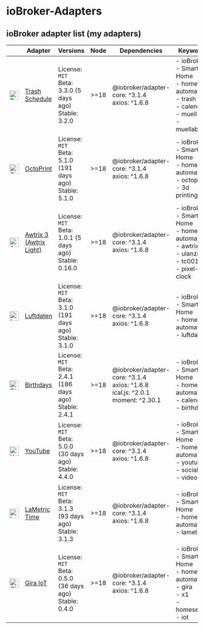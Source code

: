 # ioBroker-Adapters

## ioBroker adapter list (my adapters)

| | Adapter | Versions | Node | Dependencies | Keywords | Issues | Files |
|-|---------|----------|------|--------------|----------|--------|-------|
| <img src="https://raw.githubusercontent.com/klein0r/ioBroker.trashschedule/master/admin/trashschedule.png" alt="Trash Schedule" width="25" /> | [Trash Schedule](https://github.com/klein0r/ioBroker.trashschedule) | License: `MIT`<br/>Beta: 3.3.0 (5 days ago)<br/>Stable: 3.2.0 | &gt;&#x3D;18 | @iobroker/adapter-core: ^3.1.4<br/>axios: ^1.6.8 | - ioBroker<br/>- Smart Home<br/>- home automation<br/>- trash<br/>- calendar<br/>- muell<br/>- muellabfuhr | 6 | Funding `yes`<br/>Bug-Report `v0.1`<br/>Workflow: `v0.5` |
| <img src="https://raw.githubusercontent.com/klein0r/ioBroker.octoprint/master/admin/octoprint.png" alt="OctoPrint" width="25" /> | [OctoPrint](https://github.com/klein0r/ioBroker.octoprint) | License: `MIT`<br/>Beta: 5.1.0 (191 days ago)<br/>Stable: 5.1.0 | &gt;&#x3D;18 | @iobroker/adapter-core: ^3.1.4<br/>axios: ^1.6.8 | - ioBroker<br/>- Smart Home<br/>- home automation<br/>- octoprint<br/>- 3d printing | 6 | Funding `yes`<br/>Bug-Report `v0.1`<br/>Workflow: `v0.5` |
| <img src="https://raw.githubusercontent.com/klein0r/ioBroker.awtrix-light/master/admin/awtrix-light.png" alt="Awtrix 3 (Awtrix Light)" width="25" /> | [Awtrix 3 (Awtrix Light)](https://github.com/klein0r/ioBroker.awtrix-light) | License: `MIT`<br/>Beta: 1.0.1 (5 days ago)<br/>Stable: 0.16.0 | &gt;&#x3D;18 | @iobroker/adapter-core: ^3.1.4<br/>axios: ^1.6.8 | - ioBroker<br/>- Smart Home<br/>- home automation<br/>- awtrix<br/>- ulanzi<br/>- tc001<br/>- pixel-clock | 10 | Funding `yes`<br/>Bug-Report `v0.1`<br/>Workflow: `v0.5` |
| <img src="https://raw.githubusercontent.com/klein0r/ioBroker.luftdaten/master/admin/luftdaten.png" alt="Luftdaten" width="25" /> | [Luftdaten](https://github.com/klein0r/ioBroker.luftdaten) | License: `MIT`<br/>Beta: 3.1.0 (191 days ago)<br/>Stable: 3.1.0 | &gt;&#x3D;18 | @iobroker/adapter-core: ^3.1.4<br/>axios: ^1.6.8 | - ioBroker<br/>- Smart Home<br/>- home automation<br/>- luftdaten | 1 | Funding `yes`<br/>Bug-Report `v0.1`<br/>Workflow: `v0.5` |
| <img src="https://raw.githubusercontent.com/klein0r/ioBroker.birthdays/master/admin/birthdays.png" alt="Birthdays" width="25" /> | [Birthdays](https://github.com/klein0r/ioBroker.birthdays) | License: `MIT`<br/>Beta: 2.4.1 (186 days ago)<br/>Stable: 2.4.1 | &gt;&#x3D;18 | @iobroker/adapter-core: ^3.1.4<br/>axios: ^1.6.8<br/>ical.js: ^2.0.1<br/>moment: ^2.30.1 | - ioBroker<br/>- Smart Home<br/>- home automation<br/>- calendar<br/>- birthday | 3 | Funding `yes`<br/>Bug-Report `v0.1`<br/>Workflow: `v0.5` |
| <img src="https://raw.githubusercontent.com/klein0r/ioBroker.youtube/master/admin/youtube.png" alt="YouTube" width="25" /> | [YouTube](https://github.com/klein0r/ioBroker.youtube) | License: `MIT`<br/>Beta: 5.0.0 (30 days ago)<br/>Stable: 4.4.0 | &gt;&#x3D;18 | @iobroker/adapter-core: ^3.1.4<br/>axios: ^1.6.8 | - ioBroker<br/>- Smart Home<br/>- home automation<br/>- youtube<br/>- social<br/>- video | 1 | Funding `yes`<br/>Bug-Report `v0.1`<br/>Workflow: `v0.5` |
| <img src="https://raw.githubusercontent.com/klein0r/ioBroker.lametric/master/admin/lametric.png" alt="LaMetric Time" width="25" /> | [LaMetric Time](https://github.com/klein0r/ioBroker.lametric) | License: `MIT`<br/>Beta: 3.1.3 (93 days ago)<br/>Stable: 3.1.3 | &gt;&#x3D;18 | @iobroker/adapter-core: ^3.1.4<br/>axios: ^1.6.8 | - ioBroker<br/>- Smart Home<br/>- home automation<br/>- lametric | 5 | Funding `yes`<br/>Bug-Report `v0.1`<br/>Workflow: `v0.5` |
| <img src="https://raw.githubusercontent.com/klein0r/ioBroker.gira-iot/master/admin/gira-iot.png" alt="Gira IoT" width="25" /> | [Gira IoT](https://github.com/klein0r/ioBroker.gira-iot) | License: `MIT`<br/>Beta: 0.5.0 (36 days ago)<br/>Stable: 0.4.0 | &gt;&#x3D;18 | @iobroker/adapter-core: ^3.1.4<br/>axios: ^1.6.8 | - ioBroker<br/>- Smart Home<br/>- home automation<br/>- gira<br/>- x1<br/>- homeserver<br/>- iot | 2 | Funding `yes`<br/>Bug-Report `v0.1`<br/>Workflow: `v0.5` |
